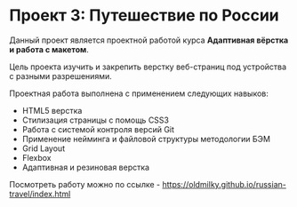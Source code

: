 # Проект 3: Путешествие по России

Данный проект является проектной работой курса **Адаптивная вёрстка и работа с макетом**.

Цель проекта изучить и закрепить верстку веб-страниц под устройства с разными разрешениями.

Проектная работа выполнена с применением следующих навыков:
- HTML5 верстка
- Стилизация страницы с помощь CSS3
- Работа с системой контроля версий Git
- Применение нейминга и файловой структуры методологии БЭМ
- Grid Layout
- Flexbox
- Адаптивная и резиновая верстка

Посмотреть работу можно по ссылке - https://oldmilky.github.io/russian-travel/index.html